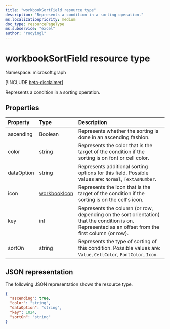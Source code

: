 ```yaml
---
title: "workbookSortField resource type"
description: "Represents a condition in a sorting operation."
ms.localizationpriority: medium
doc_type: resourcePageType
ms.subservice: "excel"
author: "ruoyingl"
---
```


# workbookSortField resource type

Namespace: microsoft.graph

[!INCLUDE [beta-disclaimer](../../includes/beta-disclaimer.md)]

Represents a condition in a sorting operation.

## Properties
| Property	   | Type	|Description|
|:---------------|:--------|:----------|
|ascending|Boolean|Represents whether the sorting is done in an ascending fashion.|
|color|string|Represents the color that is the target of the condition if the sorting is on font or cell color.|
|dataOption|string|Represents additional sorting options for this field. Possible values are: `Normal`, `TextAsNumber`.|
|icon|[workbookIcon](workbookicon.md)|Represents the icon that is the target of the condition if the sorting is on the cell's icon.|
|key|int|Represents the column (or row, depending on the sort orientation) that the condition is on. Represented as an offset from the first column (or row).|
|sortOn|string|Represents the type of sorting of this condition. Possible values are: `Value`, `CellColor`, `FontColor`, `Icon`.|

## JSON representation

The following JSON representation shows the resource type.

<!-- {
  "blockType": "resource",
  "optionalProperties": [

  ],
  "@odata.type": "microsoft.graph.workbookSortField"
}-->

```json
{
  "ascending": true,
  "color": "string",
  "dataOption": "string",
  "key": 1024,
  "sortOn": "string"
}

```

<!-- uuid: 8fcb5dbc-d5aa-4681-8e31-b001d5168d79
2015-10-25 14:57:30 UTC -->
<!--
{
  "type": "#page.annotation",
  "description": "SortField resource",
  "keywords": "",
  "section": "documentation",
  "tocPath": "",
  "suppressions": []
}
-->


